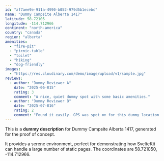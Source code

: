 ```yaml
---
id: "af7aee9e-911a-4990-b052-979d5b1ecebc"
name: "Dummy Campsite Alberta 1417"
latitude: 58.72105
longitude: -114.712966
continent: "north-america"
country: "canada"
region: "alberta"
amenities:
  - "fire-pit"
  - "picnic-table"
  - "toilet"
  - "hiking"
  - "dog-friendly"
images:
  - "https://res.cloudinary.com/demo/image/upload/v1/sample.jpg"
reviews:
  - author: "Dummy Reviewer A"
    date: "2025-06-015"
    rating: 3
    comment: "A nice, quiet dummy spot with some basic amenities."
  - author: "Dummy Reviewer B"
    date: "2025-07-016"
    rating: 2
    comment: "Found it easily. GPS was spot on for this dummy location."
---
```


This is a **dummy description** for Dummy Campsite Alberta 1417, generated for the proof of concept.

It provides a serene environment, perfect for demonstrating how SvelteKit can handle a large number of static pages. The coordinates are 58.721050, -114.712966.
